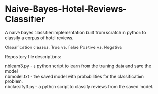 # Naive-Bayes-Hotel-Reviews-Classifier

A naive bayes classifier implementation built from scratch in python to classify a corpus of hotel reviews.

Classification classes:
True vs. False
Positive vs. Negative

Repository file descriptions:

nblearn3.py - a python script to learn from the training data and save the model. <br />
nbmodel.txt - the saved model with probabilities for the classification problem. <br />
nbclassify3.py - a python script to classify reviews from the saved model.
